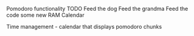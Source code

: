 Pomodoro functionality
TODO
  Feed the dog
  Feed the grandma
  Feed the code some new RAM
Calendar

Time management - calendar that displays pomodoro chunks